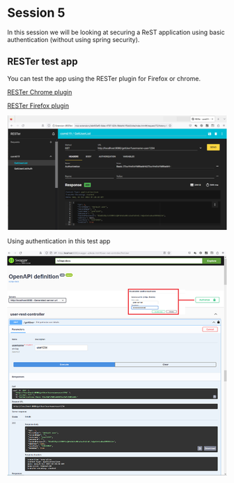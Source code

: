 # Session 5

In this session we will be looking at securing a ReST application using basic authentication (without using spring security).


## RESTer test app

You can test the app using the RESTer plugin for Firefox or chrome.

[RESTer Chrome plugin](https://chrome.google.com/webstore/detail/rester/eejfoncpjfgmeleakejdcanedmefagga)

[RESTer Firefox plugin](https://addons.mozilla.org/en-GB/firefox/addon/rester/)

![alt text](../session5/images/RESTerCom619-5.png "Figure RESTerCom619-5.png")


Using authentication in this test app

![alt text](../session5/images/ReSTER-Example1.png "Figure ReSTER-Example1.png")
